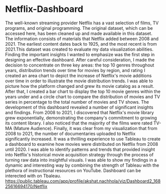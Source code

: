 # Netflix-Dashboard
The well-known streaming provider Netflix has a vast selection of films, TV programs, and original programming. The original dataset, which can be accessed here, has been cleaned up and made available in this dataset. The information consists of materials that Netflix added between 2008 and 2021. The earliest content dates back to 1925, and the most recent is from 2021.This dataset was created to evaluate my data visualization abilities.
Finding the important insights I wanted to emphasize was the first step in designing an effective dashboard. After careful consideration, I made the decision to concentrate on three key areas: the top 10 genres throughout years, distribution trends over time for movies by region, and rating
I created an area chart to depict the increase of Netflix's movie additions over time in order to illustrate the movie distribution trends. I was able to picture how the platform changed and grew its movie catalog as a result. After that, I created a bar chart to display the top 10 movie genres within the years under and a circle chart to compare the distribution of movies and TV series in percentage to the total number of movies and TV shows.
The development of this dashboard revealed a number of significant insights and findings. From 2008 to 2021, I discovered that Netflix's movie library grew exponentially, demonstrating the company's commitment to growing its content library. I also noticed that the majority of the films were rated TV-MA (Mature Audience). Finally, it was clear from my visualization that from 2008 to 2021, the number of documentaries uploaded to Netflix significantly increased.
It was a thrilling experience to use Tableau to create a dashboard to examine how movies were distributed on Netflix from 2008 until 2020. I was able to identify patterns and trends that provided insight into Netflix's historical movie acquisition strategy through the process of turning raw data into insightful visuals. I was able to show my findings in a dynamic and interesting way by combining the strength of Tableau with the plethora of instructional resources on YouTube.
Dashboard can be interected with on Tbaleau.
https://public.tableau.com/app/profile/akshat.nachhola/viz/Dashboard2_16825616694170/Netflix
